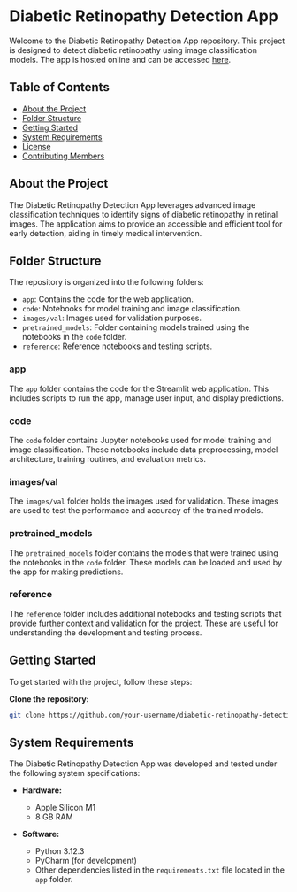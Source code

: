 # Diabetic Retinopathy Detection App

Welcome to the Diabetic Retinopathy Detection App repository. This project is designed to detect diabetic retinopathy using image classification models. The app is hosted online and can be accessed [here](https://drdetectionsdp.streamlit.app/).

## Table of Contents

- [About the Project](#about-the-project)
- [Folder Structure](#folder-structure)
- [Getting Started](#getting-started)
- [System Requirements](#system-requirements)
- [License](#license)
- [Contributing Members](#contributing-members)

## About the Project

The Diabetic Retinopathy Detection App leverages advanced image classification techniques to identify signs of diabetic retinopathy in retinal images. The application aims to provide an accessible and efficient tool for early detection, aiding in timely medical intervention.

## Folder Structure

The repository is organized into the following folders:

- `app`: Contains the code for the web application.
- `code`: Notebooks for model training and image classification.
- `images/val`: Images used for validation purposes.
- `pretrained_models`: Folder containing models trained using the notebooks in the `code` folder.
- `reference`: Reference notebooks and testing scripts.

### app

The `app` folder contains the code for the Streamlit web application. This includes scripts to run the app, manage user input, and display predictions.

### code

The `code` folder contains Jupyter notebooks used for model training and image classification. These notebooks include data preprocessing, model architecture, training routines, and evaluation metrics.

### images/val

The `images/val` folder holds the images used for validation. These images are used to test the performance and accuracy of the trained models.

### pretrained_models

The `pretrained_models` folder contains the models that were trained using the notebooks in the `code` folder. These models can be loaded and used by the app for making predictions.

### reference

The `reference` folder includes additional notebooks and testing scripts that provide further context and validation for the project. These are useful for understanding the development and testing process.

## Getting Started

To get started with the project, follow these steps:

 **Clone the repository:**

   ```bash
   git clone https://github.com/your-username/diabetic-retinopathy-detection.git
   ```
## System Requirements

The Diabetic Retinopathy Detection App was developed and tested under the following system specifications:

- **Hardware:**
  - Apple Silicon M1
  - 8 GB RAM

- **Software:**
  - Python 3.12.3
  - PyCharm (for development)
  - Other dependencies listed in the `requirements.txt` file located in the `app` folder.




